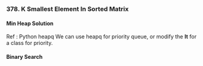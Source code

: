 ### 378. K Smallest Element In Sorted Matrix
#### Min Heap Solution
Ref : Python heapq
We can use heapq for priority queue, or modify the __lt__ for a class for priority.

#### Binary Search

